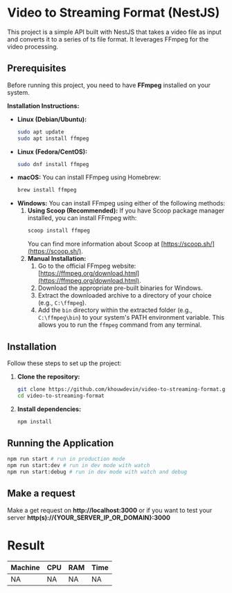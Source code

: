 # Video to Streaming Format (NestJS)

This project is a simple API built with NestJS that takes a video file as input and converts it to a series of ts file format. It leverages FFmpeg for the video processing.

## Prerequisites

Before running this project, you need to have **FFmpeg** installed on your system.

**Installation Instructions:**

- **Linux (Debian/Ubuntu):**
  ```bash
  sudo apt update
  sudo apt install ffmpeg
  ```
- **Linux (Fedora/CentOS):**
  ```bash
  sudo dnf install ffmpeg
  ```
- **macOS:**
  You can install FFmpeg using Homebrew:
  ```bash
  brew install ffmpeg
  ```
- **Windows:**
  You can install FFmpeg using either of the following methods:
  1.  **Using Scoop (Recommended):** If you have Scoop package manager installed, you can install FFmpeg with:
      ```bash
      scoop install ffmpeg
      ```
      You can find more information about Scoop at [https://scoop.sh/](https://scoop.sh/).
  2.  **Manual Installation:**
      1.  Go to the official FFmpeg website: [https://ffmpeg.org/download.html](https://ffmpeg.org/download.html).
      2.  Download the appropriate pre-built binaries for Windows.
      3.  Extract the downloaded archive to a directory of your choice (e.g., `C:\ffmpeg`).
      4.  Add the `bin` directory within the extracted folder (e.g., `C:\ffmpeg\bin`) to your system's PATH environment variable. This allows you to run the `ffmpeg` command from any terminal.

## Installation

Follow these steps to set up the project:

1.  **Clone the repository:**

    ```bash
    git clone https://github.com/khouwdevin/video-to-streaming-format.git
    cd video-to-streaming-format
    ```

2.  **Install dependencies:**
    ```bash
    npm install
    ```

## Running the Application

```bash
npm run start # run in production mode
npm run start:dev # run in dev mode with watch
npm run start:debug # run in dev mode with watch and debug
```

## Make a request

Make a get request on **http://localhost:3000** or if you want to test your server **http(s)://{YOUR_SERVER_IP_OR_DOMAIN}:3000**

# Result

| Machine | CPU | RAM | Time |
| ------- | --- | --- | ---- |
| NA      | NA  | NA  | NA   |
